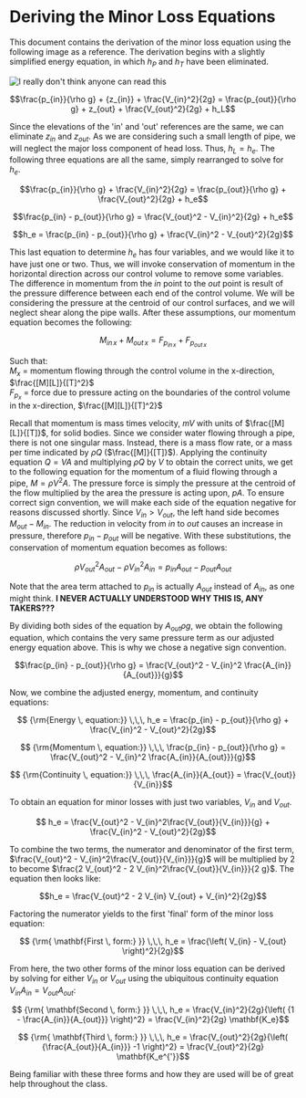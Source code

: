 # Deriving the Minor Loss Equations

This document contains the derivation of the minor loss equation using the following image as a reference. The derivation begins with a slightly simplified energy equation, in which $h_P$ and $h_T$ have been eliminated.


![I really don't think anyone can read this](https://github.com/AguaClara/CEE4540_DC/blob/master/AguaClara%20Water%20Treatment%20Plant%20Design/Summary%20Sheets/Images/Minor%20loss%20pipe.jpg?raw=true)

$$\frac{p_{in}}{\rho g} + {z_{in}} + \frac{V_{in}^2}{2g} = \frac{p_{out}}{\rho g} + z_{out} + \frac{V_{out}^2}{2g} + h_L$$

Since the elevations of the 'in' and 'out' references are the same, we can eliminate $z_{in}$ and $z_{out}$. As we are considering such a small length of pipe, we will neglect the major loss component of head loss. Thus, $h_L = h_e$. The following three equations are all the same, simply rearranged to solve for $h_e$.

$$\frac{p_{in}}{\rho g} + \frac{V_{in}^2}{2g} = \frac{p_{out}}{\rho g} + \frac{V_{out}^2}{2g} + h_e$$

$$\frac{p_{in} - p_{out}}{\rho g} = \frac{V_{out}^2 - V_{in}^2}{2g} + h_e$$

$$h_e = \frac{p_{in} - p_{out}}{\rho g} + \frac{V_{in}^2 - V_{out}^2}{2g}$$

This last equation to determine $h_e$ has four variables, and we would like it to have just one or two. Thus, we will invoke conservation of momentum in the horizontal direction across our control volume to remove some variables. The difference in momentum from the $in$ point to the $out$ point is result of the pressure difference between each end of the control volume. We will be considering the pressure at the centroid of our control surfaces, and we will neglect shear along the pipe walls. After these assumptions, our momentum equation becomes the following:

$$M_{in \, x} + M_{out \, x} = F_{p_{in \, x}} + F_{p_{out \, x}}$$

Such that:  
$M_{x}$ = momentum flowing through the control volume in the x-direction, $\frac{[M][L]}{[T]^2}$  
$F_{p_x}$ = force due to pressure acting on the boundaries of the control volume in the x-direction, $\frac{[M][L]}{[T]^2}$


Recall that momentum is mass times velocity, $mV$ with units of $\frac{[M][L]}{[T]}$, for solid bodies. Since we consider water flowing through a pipe, there is not one singular mass. Instead, there is a mass flow rate, or a mass per time indicated by $\rho Q$ ($\frac{[M]}{[T]}$). Applying the continuity equation $Q = V A$ and multiplying $\rho Q$ by $V$ to obtain the correct units, we get to the following equation for the momentum of a fluid flowing through a pipe, $M = \rho V^2 A$. The pressure force is simply the pressure at the centroid of the flow multiplied by the area the pressure is acting upon, $p  A$. To ensure correct sign convention, we will make each side of the equation negative for reasons discussed shortly. Since $V_{in} > V_{out}$, the left hand side becomes $M_{out} - M_{in}$. The reduction in velocity from $in$ to $out$ causes an increase in pressure, therefore $p_{in} - p_{out}$ will be negative. With these substitutions, the conservation of momentum equation becomes as follows:

$$\rho V_{out}^2 A_{out} - \rho V_{in}^2 A_{in} = p_{in} A_{out} - p_{out} A_{out}$$

Note that the area term attached to $p_{in}$ is actually $A_{out}$ instead of $A_{in}$, as one might think. **I NEVER ACTUALLY UNDERSTOOD WHY THIS IS, ANY TAKERS???**

By dividing both sides of the equation by $A_{out} \rho g$, we obtain the following equation, which contains the very same pressure term as our adjusted energy equation above. This is why we chose a negative sign convention.

$$\frac{p_{in} - p_{out}}{\rho g} = \frac{V_{out}^2 - V_{in}^2 \frac{A_{in}}{A_{out}}}{g}$$

Now, we combine the adjusted energy, momentum, and continuity equations:

$$ {\rm{Energy \, equation:}} \,\,\,  h_e = \frac{p_{in} - p_{out}}{\rho g} + \frac{V_{in}^2 - V_{out}^2}{2g}$$  

$$ {\rm{Momentum \, equation:}} \,\,\, \frac{p_{in} - p_{out}}{\rho g} = \frac{V_{out}^2 - V_{in}^2 \frac{A_{in}}{A_{out}}}{g}$$

$$ {\rm{Continuity \, equation:}} \,\,\, \frac{A_{in}}{A_{out}} = \frac{V_{out}}{V_{in}}$$

To obtain an equation for minor losses with just two variables, $V_{in}$ and $V_{out}$.

$$ h_e = \frac{V_{out}^2 - V_{in}^2\frac{V_{out}}{V_{in}}}{g} + \frac{V_{in}^2 - V_{out}^2}{2g}$$

To combine the two terms, the numerator and denominator of the first term, $\frac{V_{out}^2 - V_{in}^2\frac{V_{out}}{V_{in}}}{g}$ will be multiplied by $2$ to become $\frac{2 V_{out}^2 - 2 V_{in}^2\frac{V_{out}}{V_{in}}}{2 g}$. The equation then looks like:

$$h_e = \frac{V_{out}^2 - 2 V_{in} V_{out} + V_{in}^2}{2g}$$

Factoring the numerator yields to the first 'final' form of the minor loss equation:

$$ {\rm{ \mathbf{First \, form:} }} \,\,\, h_e = \frac{\left( V_{in}  - V_{out} \right)^2}{2g}$$

From here, the two other forms of the minor loss equation can be derived by solving for either $V_{in}$ or $V_{out}$ using the ubiquitous continuity equation $V_{in} A_{in} = V_{out} A_{out}$:

$$ {\rm{ \mathbf{Second \, form:} }} \,\,\, h_e = \frac{V_{in}^2}{2g}{\left( {1 - \frac{A_{in}}{A_{out}}} \right)^2} = \frac{V_{in}^2}{2g} \mathbf{K_e}$$

$$ {\rm{ \mathbf{Third \, form:} }} \,\,\, h_e = \frac{V_{out}^2}{2g}{\left( {\frac{A_{out}}{A_{in}}} -1 \right)^2} = \frac{V_{out}^2}{2g} \mathbf{K_e^{'}}$$

Being familiar with these three forms and how they are used will be of great help throughout the class.
